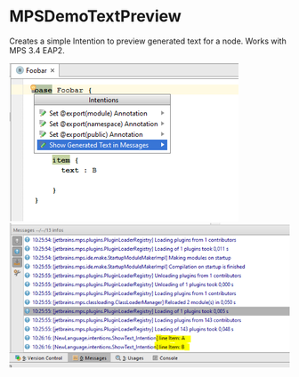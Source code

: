 # MPSDemoTextPreview
Creates a simple Intention to preview generated text for a node. Works with MPS 3.4 EAP2.

![Intention](https://github.com/MaxLillack/MPSDemoTextPreview/blob/master/Intention.PNG)
![Messages](https://github.com/MaxLillack/MPSDemoTextPreview/blob/master/Messages.PNG)
